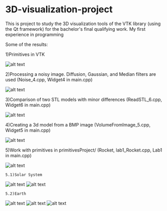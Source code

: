 # 3D-visualization-project
This is project to study the 3D visualization tools of the VTK library (using the Qt framework) for the bachelor's final qualifying work. My first experience in programming

Some of the results:

1)Primitives in VTK

![alt text](https://github.com/turik2304/3D-visualization-project/blob/main/resultScreenshots/primitives.jpg)

2)Processing a noisy image. Diffusion, Gaussian, and Median filters are used (Noise_4.cpp, Widget4 in main.cpp)

![alt text](https://github.com/turik2304/3D-visualization-project/blob/main/resultScreenshots/imageProcessing.png)

3)Сomparison of two STL models with minor differences (ReadSTL_6.cpp, Widget6 in main.cpp)

![alt text](https://github.com/turik2304/3D-visualization-project/blob/main/resultScreenshots/comparsionSTL's.png)

4)Сreating a 3d model from a BMP image (VolumeFromImage_5.cpp, Widget5 in main.cpp)

![alt text](https://github.com/turik2304/3D-visualization-project/blob/main/resultScreenshots/volumeFromImage.png)

5)Work with primitives in primitivesProject/ (Rocket, lab1_Rocket.cpp, Lab1 in main.cpp)

![alt text](https://github.com/turik2304/3D-visualization-project/blob/main/primitivesProject/resultsScreenshots/lab1_Rocket.png)

    5.1)Solar System
![alt text](https://github.com/turik2304/3D-visualization-project/blob/main/primitivesProject/resultsScreenshots/lab2_SolarSystem1.png)
![alt text](https://github.com/turik2304/3D-visualization-project/blob/main/primitivesProject/resultsScreenshots/lab2_SolarSystem2.png)    
    
    5.2)Earth
![alt text](https://github.com/turik2304/3D-visualization-project/blob/main/primitivesProject/resultsScreenshots/lab3_Earth1.png)
![alt text](https://github.com/turik2304/3D-visualization-project/blob/main/primitivesProject/resultsScreenshots/lab3_Earth2.png)
![alt text](https://github.com/turik2304/3D-visualization-project/blob/main/primitivesProject/resultsScreenshots/lab3_Earth3.png)
